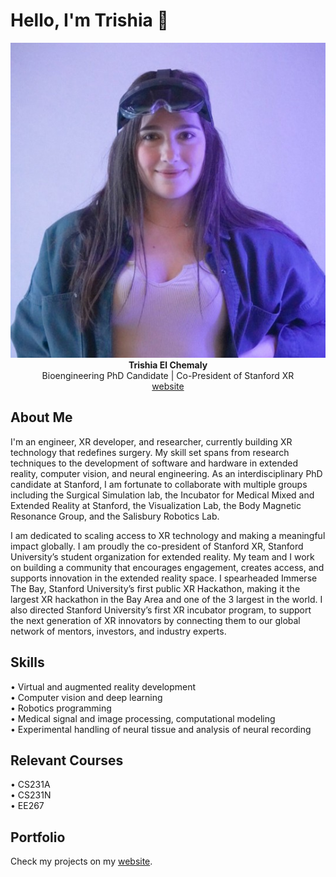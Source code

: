 # Hello, I'm Trishia 👋

<p align="center">
    <img src="./assets/1652597208389.jpeg">
    <br/>
    <b>Trishia El Chemaly</b>
    <br />
    Bioengineering PhD Candidate | Co-President of Stanford XR
    <br />
    <a href="https://tchemaly.github.io/">website</a>
</p>

## About Me

I'm an engineer, XR developer, and researcher, currently building XR technology that redefines surgery. My skill set spans from research techniques to the development of software and hardware in extended reality, computer vision, and neural engineering. As an interdisciplinary PhD candidate at Stanford, I am fortunate to collaborate with multiple groups including the Surgical Simulation lab, the Incubator for Medical Mixed and Extended Reality at Stanford, the Visualization Lab, the Body Magnetic Resonance Group, and the Salisbury Robotics Lab. 

I am dedicated to scaling access to XR technology and making a meaningful impact globally. I am proudly the co-president of Stanford XR, Stanford University’s student organization for extended reality. My team and I work on building a community that encourages engagement, creates access, and supports innovation in the extended reality space. I spearheaded Immerse The Bay, Stanford University’s first public XR Hackathon, making it the largest XR hackathon in the Bay Area and one of the 3 largest in the world. I also directed Stanford University’s first XR incubator program, to support the next generation of XR innovators by connecting them to our global network of mentors, investors, and industry experts.

## Skills

•   Virtual and augmented reality development <br/>
•   Computer vision and deep learning <br/>
•   Robotics programming  <br/>
•   Medical signal and image processing, computational modeling  <br/>
•   Experimental handling of neural tissue and analysis of neural recording  <br/>

## Relevant Courses

•   CS231A <br/>
•   CS231N <br/>
•   EE267 <br/>

## Portfolio

Check my projects on my [website](https://tchemaly.github.io/). 
